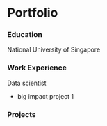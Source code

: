 # Portfolio

### Education
National University of Singapore

### Work Experience
Data scientist
- big impact project 1

### Projects
